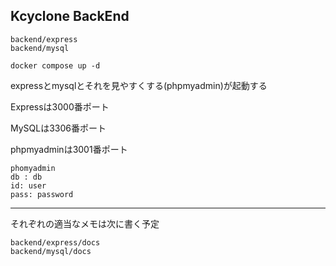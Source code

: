 ## Kcyclone BackEnd

```
backend/express
backend/mysql
```

```
docker compose up -d
```




expressとmysqlとそれを見やすくする(phpmyadmin)が起動する

Expressは3000番ポート

MySQLは3306番ポート

phpmyadminは3001番ポート

```
phomyadmin
db : db
id: user
pass: password
```

---

それぞれの適当なメモは次に書く予定

```
backend/express/docs
backend/mysql/docs
```